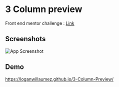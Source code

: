 
# 3 Column preview

Front end mentor challenge : [Link](https://www.frontendmentor.io/solutions/3columnpreview-FR5iEixnn)


## Screenshots

![App Screenshot](https://user-images.githubusercontent.com/60406970/132373812-65e86eae-6418-4819-825d-1686b4361780.png)

  
## Demo

https://loganwillaumez.github.io/3-Column-Preview/

  
